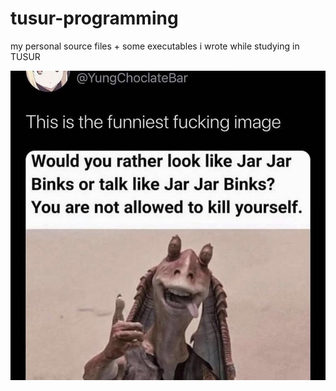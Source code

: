 # tusur-programming
my personal source files + some executables i wrote while studying in TUSUR

![jarjarbinks](jarjarbinks.jpg?raw=true)
